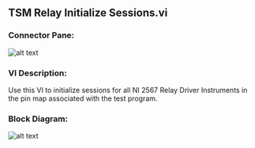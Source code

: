## **TSM Relay Initialize Sessions.vi**
### Connector Pane:
![alt text](/images/Instrument%20Control/Relay/TSM%20Relay%20Initialize%20Sessions.vic.png "TSM Relay Initialize Sessions.vi connector pane")

### VI Description:
Use this VI to initialize sessions for all  NI 2567 Relay Driver Instruments in the pin map associated with the test program. 

### Block Diagram:
![alt text](/images/Instrument%20Control/Relay/TSM%20Relay%20Initialize%20Sessions.vid.png "TSM Relay Initialize Sessions.vi block diagram")
